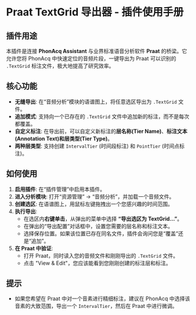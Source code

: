 # Praat TextGrid 导出器 - 插件使用手册

## 插件用途

本插件是连接 **PhonAcq Assistant** 与业界标准语音分析软件 **Praat** 的桥梁。它允许您将 PhonAcq 中快速定位的音频片段，一键导出为 Praat 可以识别的 `.TextGrid` 标注文件，极大地提高了研究效率。

## 核心功能

- **无缝导出**: 在“音频分析”模块的语谱图上，将任意选区导出为 `.TextGrid` 文件。
- **追加模式**: 支持向一个已存在的 `.TextGrid` 文件中追加新的标注，而不是每次都覆盖。
- **自定义标注**: 在导出前，可以自定义新标注的**层名称(Tier Name)**、**标注文本(Annotation Text)**和**层类型(Tier Type)**。
- **两种层类型**: 支持创建 `IntervalTier` (时间段标注) 和 `PointTier` (时间点标注)。

## 如何使用

1.  **启用插件**: 在“插件管理”中启用本插件。
2.  **进入分析模块**: 打开“资源管理” -> “音频分析”，并加载一个音频文件。
3.  **创建选区**: 在语谱图上，用鼠标左键拖拽出一个您感兴趣的时间范围。
4.  **执行导出**:
    - 在选区内**右键单击**，从弹出的菜单中选择 **“导出选区为 TextGrid...”**。
    - 在弹出的“导出配置”对话框中，设置您需要的层名称和标注文本。
    - 选择保存位置。如果该位置已存在同名文件，插件会询问您是“覆盖”还是“追加”。
5.  **在 Praat 中验证**:
    - 打开 Praat，同时读入您的音频文件和刚刚导出的 `.TextGrid` 文件。
    - 点击 "View & Edit"，您应该能看到您刚刚创建的标注层和标注。

## 提示

- 如果您希望在 Praat 中对一个音素进行精细标注，建议在 PhonAcq 中选择该音素的大致范围，导出一个 `IntervalTier`，然后在 Praat 中进行微调。